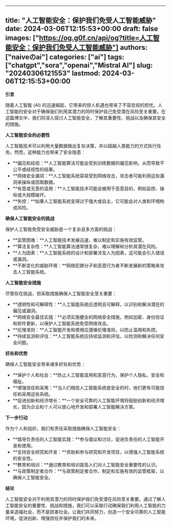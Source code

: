 
---
title: "人工智能安全：保护我们免受人工智能威胁"
date: 2024-03-06T12:15:53+00:00
draft: false
images: ["https://og.g0f.cn/api/og?title=人工智能安全：保护我们免受人工智能威胁"]
authors: ["naiveのai"]
categories: ["ai"]
tags: ["chatgpt","sora","openai","Mistral AI"]
slug: "20240306121553"
lastmod: 2024-03-06T12:15:53+00:00
---
**引言**

随着人工智能 (AI) 的迅速崛起，它带来的惊人机遇也带来了不容忽视的担忧。人工智能的安全对于确保我们利用其潜力的同时保护自己免受潜在风险至关重要。在这篇博文中，我们将深入探讨人工智能安全，了解其重要性、挑战以及确保其安全的措施。

**人工智能安全的必要性**

人工智能技术可以利用大量数据做出复杂决策，并以超越人类能力的方式执行任务。然而，这种能力也带来了安全隐患：

- **偏见和歧视：**人工智能算法可能会受到训练数据的偏见影响，从而导致不公平或歧视性的结果。
- **网络安全漏洞：**人工智能系统容易受到网络攻击，攻击者可能利用这些漏洞来操纵或窃取数据。
- **有意或无意的滥用：**人工智能技术可能会被用于恶意目的，例如监控、操纵或大规模破坏。
- **失控：**如果人工智能系统变得过于强大或自主，它可能会对人类和环境构成风险。

**确保人工智能安全的挑战**

保护人工智能免受安全威胁是一个复杂且多方面的挑战：

- **监管困难：**人工智能技术发展迅速，难以制定和实施有效监管。
- **算法复杂性：**人工智能算法通常很复杂，难以理解和分析其潜在风险。
- **人为因素：**人工智能系统的设计和部署涉及人为因素，这可能会引入错误或漏洞。
- **不断变化的威胁环境：**网络犯罪分子和恶意行为者不断发展新的策略来攻击人工智能系统。

**人工智能安全措施**

尽管存在挑战，但采取措施确保人工智能安全至关重要：

- **透明性和可解释性：**人工智能系统应透明且可解释，以识别和解决潜在的偏见或漏洞。
- **网络安全最佳实践：**必须实施健全的网络安全措施，例如加密、身份验证和软件更新，以保护人工智能系统免受网络攻击。
- **伦理准则：**人工智能开发和使用应遵循伦理准则，以防止滥用和失控。
- **持续监测和评估：**人工智能系统应持续监测和评估，以检测和解决任何安全问题。

**好处和优势**

确保人工智能安全带来诸多好处和优势：

- **保护个人和社会：**防止人工智能滥用和恶意行为，保护个人隐私、安全和福祉。
- **增强信任和采用：**当人们相信人工智能系统是安全的时，他们更有可能信任和采用这些系统。
- **促进创新和经济增长：**一个安全可靠的人工智能环境将鼓励创新和经济增长，因为企业和个人可以放心地开发和部署人工智能解决方案。

**下一步行动**

作为个人和组织，我们有责任采取措施确保人工智能安全：

- **倡导负责任的人工智能实践：**参与倡议和讨论，促进负责任的人工智能开发和使用。
- **支持安全研究和开发：**资助和参与研究和开发项目，以增强人工智能系统的安全性。
- **教育和培训：**通过教育和培训提高人们对人工智能安全重要性的认识。
- **与政策制定者合作：**与政策制定者合作，制定和实施有效的监管框架，以确保人工智能安全。

**结论**

人工智能安全对于利用其潜力的同时保护我们免受潜在风险至关重要。通过了解人工智能安全的重要性、挑战和措施，我们可以采取行动确保我们利用人工智能的力量来造福社会，而不是损害社会。让我们共同努力，创造一个安全可靠的人工智能环境，促进创新、增强信任并保护我们的未来。